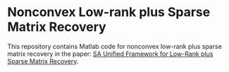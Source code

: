 # Nonconvex Low-rank plus Sparse Matrix Recovery
This repository contains Matlab code for nonconvex low-rank plus sparse matrix recovery in the paper: [SA Unified Framework for Low-Rank plus Sparse Matrix Recovery](https://arxiv.org/abs/1702.06525).
